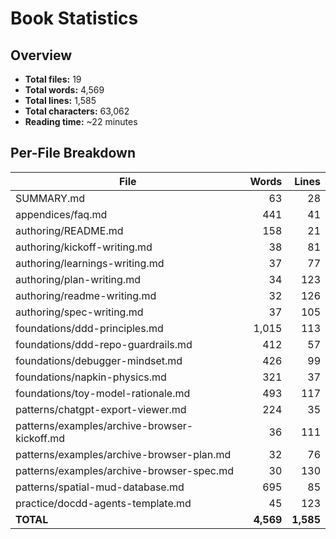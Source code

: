 # Book Statistics

## Overview

- **Total files:** 19
- **Total words:** 4,569
- **Total lines:** 1,585
- **Total characters:** 63,062
- **Reading time:** ~22 minutes

## Per-File Breakdown

| File | Words | Lines |
|------|------:|------:|
| SUMMARY.md | 63 | 28 |
| appendices/faq.md | 441 | 41 |
| authoring/README.md | 158 | 21 |
| authoring/kickoff-writing.md | 38 | 81 |
| authoring/learnings-writing.md | 37 | 77 |
| authoring/plan-writing.md | 34 | 123 |
| authoring/readme-writing.md | 32 | 126 |
| authoring/spec-writing.md | 37 | 105 |
| foundations/ddd-principles.md | 1,015 | 113 |
| foundations/ddd-repo-guardrails.md | 412 | 57 |
| foundations/debugger-mindset.md | 426 | 99 |
| foundations/napkin-physics.md | 321 | 37 |
| foundations/toy-model-rationale.md | 493 | 117 |
| patterns/chatgpt-export-viewer.md | 224 | 35 |
| patterns/examples/archive-browser-kickoff.md | 36 | 111 |
| patterns/examples/archive-browser-plan.md | 32 | 76 |
| patterns/examples/archive-browser-spec.md | 30 | 130 |
| patterns/spatial-mud-database.md | 695 | 85 |
| practice/docdd-agents-template.md | 45 | 123 |
| **TOTAL** | **4,569** | **1,585** |
